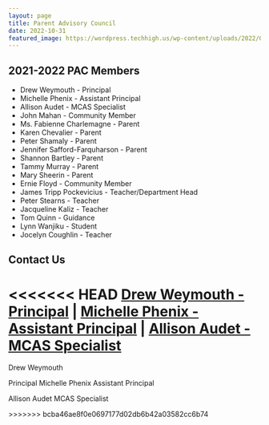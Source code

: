 ```yaml
---
layout: page
title: Parent Advisory Council
date: 2022-10-31
featured_image: https://wordpress.techhigh.us/wp-content/uploads/2022/04/julia-taubitz-FV-Jk0IAuhw-unsplash-1.jpg
---
```


## 2021-2022 PAC Members
- Drew Weymouth - Principal
- Michelle Phenix - Assistant Principal
- Allison Audet - MCAS Specialist
- John Mahan - Community Member
- Ms. Fabienne Charlemagne - Parent
- Karen Chevalier - Parent
- Peter Shamaly - Parent
- Jennifer Safford-Farquharson - Parent
- Shannon Bartley - Parent
- Tammy Murray - Parent
- Mary Sheerin - Parent
- Ernie Floyd - Community Member
- James Tripp Pockevicius - Teacher/Department Head
- Peter Stearns - Teacher
- Jacqueline Kaliz - Teacher
- Tom Quinn - Guidance
- Lynn Wanjiku - Student
- Jocelyn Coughlin - Teacher

## Contact Us

<<<<<<< HEAD
 [Drew Weymouth - Principal](mailto:weymouthdg@worcesterschools.net) | [Michelle Phenix - Assistant Principal](mailto:phenixm@worcesterschools.net) | [ Allison Audet - MCAS Specialist](mailto:audeta@worcesterschools.net)
=======
<div>

Drew Weymouth 

</div>

Principal Michelle Phenix Assistant Principal 

<div>

Allison Audet MCAS Specialist

</div>
>>>>>>> bcba46ae8f0e0697177d02db6b42a03582cc6b74
